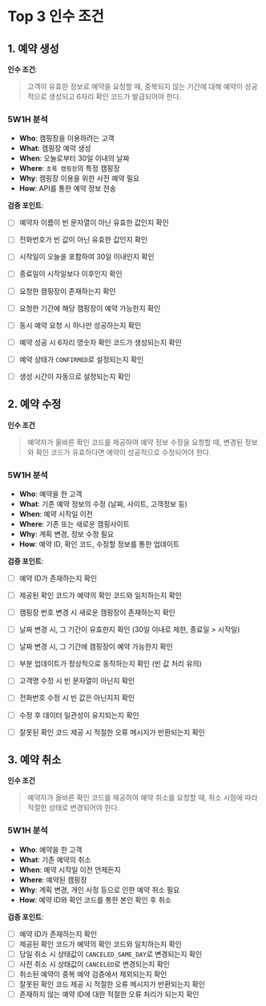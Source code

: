 # Top 3 인수 조건


## 1. 예약 생성
**인수 조건**:
> 고객이 유효한 정보로 예약을 요청할 때, 중복되지 않는 기간에 대해 예약이 성공적으로 생성되고 6자리 확인 코드가 발급되어야 한다.

### 5W1H 분석
- **Who**: 캠핑장을 이용하려는 고객
- **What**: 캠핑장 예약 생성
- **When**: 오늘로부터 30일 이내의 날짜
- **Where**: `초록 캠핑장`의 특정 캠핑장
- **Why**: 캠핑장 이용을 위한 사전 예약 필요
- **How**: API를 통한 예약 정보 전송

**검증 포인트**:
- [ ] 예약자 이름이 빈 문자열이 아닌 유효한 값인지 확인
- [ ] 전화번호가 빈 값이 아닌 유효한 값인지 확인
- [ ] 시작일이 오늘을 포함하여 30일 이내인지 확인
- [ ] 종료일이 시작일보다 이후인지 확인
- [ ] 요청한 캠핑장이 존재하는지 확인
- [ ] 요청한 기간에 해당 캠핑장이 예약 가능한지 확인
- [ ] 동시 예약 요청 시 하나만 성공하는지 확인
- [ ] 예약 성공 시 6자리 영숫자 확인 코드가 생성되는지 확인
- [ ] 예약 상태가 `CONFIRMED`로 설정되는지 확인
- [ ] 생성 시간이 자동으로 설정되는지 확인


## 2. 예약 수정
**인수 조건**
> 예약자가 올바른 확인 코드를 제공하여 예약 정보 수정을 요청할 때, 변경된 정보와 확인 코드가 유효하다면 예약이 성공적으로 수정되어야 한다.

### 5W1H 분석
- **Who**: 예약을 한 고객
- **What**: 기존 예약 정보의 수정 (날짜, 사이트, 고객정보 등)
- **When**: 예약 시작일 이전
- **Where**: 기존 또는 새로운 캠핑사이트
- **Why**: 계획 변경, 정보 수정 필요
- **How**: 예약 ID, 확인 코드, 수정할 정보를 통한 업데이트

**검증 포인트**:
- [ ] 예약 ID가 존재하는지 확인
- [ ] 제공된 확인 코드가 예약의 확인 코드와 일치하는지 확인
- [ ] 캠핑장 번호 변경 시 새로운 캠핑장이 존재하는지 확인
- [ ] 날짜 변경 시, 그 기간이 유효한지 확인 (30일 이내로 제한, 종료일 > 시작일)
- [ ] 날짜 변경 시, 그 기간에 캠핑장이 예약 가능한지 확인
- [ ] 부분 업데이트가 정상적으로 동작하는지 확인 (빈 값 처리 유의)
- [ ] 고객명 수정 시 빈 문자열이 아닌지 확인
- [ ] 전화번호 수정 시 빈 값은 아닌지지 확인
- [ ] 수정 후 데이터 일관성이 유지되는지 확인
- [ ] 잘못된 확인 코드 제공 시 적절한 오류 메시지가 반환되는지 확인


## 3. 예약 취소
**인수 조건**
> 예약자가 올바른 확인 코드를 제공하여 예약 취소를 요청할 때, 취소 시점에 따라 적절한 상태로 변경되어야 한다.

### 5W1H 분석
- **Who**: 예약을 한 고객
- **What**: 기존 예약의 취소
- **When**: 예약 시작일 이전 언제든지
- **Where**: 예약된 캠핑장
- **Why**: 계획 변경, 개인 사정 등으로 인한 예약 취소 필요
- **How**: 예약 ID와 확인 코드를 통한 본인 확인 후 취소

**검증 포인트**:
- [ ] 예약 ID가 존재하는지 확인
- [ ] 제공된 확인 코드가 예약의 확인 코드와 일치하는지 확인
- [ ] 당일 취소 시 상태값이 `CANCELED_SAME_DAY`로 변경되는지 확인
- [ ] 사전 취소 시 상태값이 `CANCELED`로 변경되는지 확인
- [ ] 취소된 예약이 중복 예약 검증에서 제외되는지 확인
- [ ] 잘못된 확인 코드 제공 시 적절한 오류 메시지가 반환되는지 확인
- [ ] 존재하지 않는 예약 ID에 대한 적절한 오류 처리가 되는지 확인